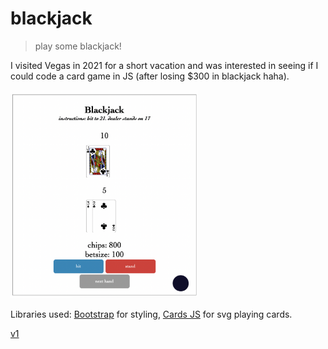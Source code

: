# blackjack

> play some blackjack!

I visited Vegas in 2021 for a short vacation and was interested in seeing if I could code a card game in JS (after losing $300 in blackjack haha).

<a href='https://adnjoo.github.io/blackjack/blackjack-v2/index.html'><img src='./preview.png' width=300></a>

Libraries used: [Bootstrap](https://getbootstrap.com/) for styling, [Cards JS](http://richardschneider.github.io/cardsJS/) for svg playing cards.

[v1](https://adnjoo.github.io/blackjack/blackjack-v1/index.html)
